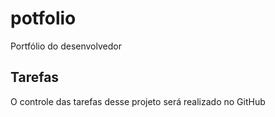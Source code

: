 # potfolio
Portfólio do desenvolvedor


## Tarefas 

O controle das tarefas desse projeto será realizado no GitHub